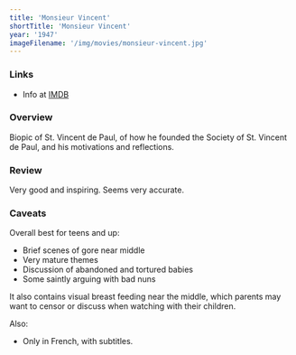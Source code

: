 ```yaml
---
title: 'Monsieur Vincent'
shortTitle: 'Monsieur Vincent'
year: '1947'
imageFilename: '/img/movies/monsieur-vincent.jpg'
---
```


### Links

* Info at [IMDB](https://www.imdb.com/title/tt0039632/)

### Overview

Biopic of St. Vincent de Paul, of how he founded the Society of St. Vincent de Paul, and his motivations and reflections.

### Review

Very good and inspiring. Seems very accurate.

### Caveats

Overall best for teens and up:

* Brief scenes of gore near middle
* Very mature themes
* Discussion of abandoned and tortured babies
* Some saintly arguing with bad nuns

It also contains visual breast feeding near the middle, which parents may want to censor or discuss when watching with their children.

Also:

* Only in French, with subtitles.
